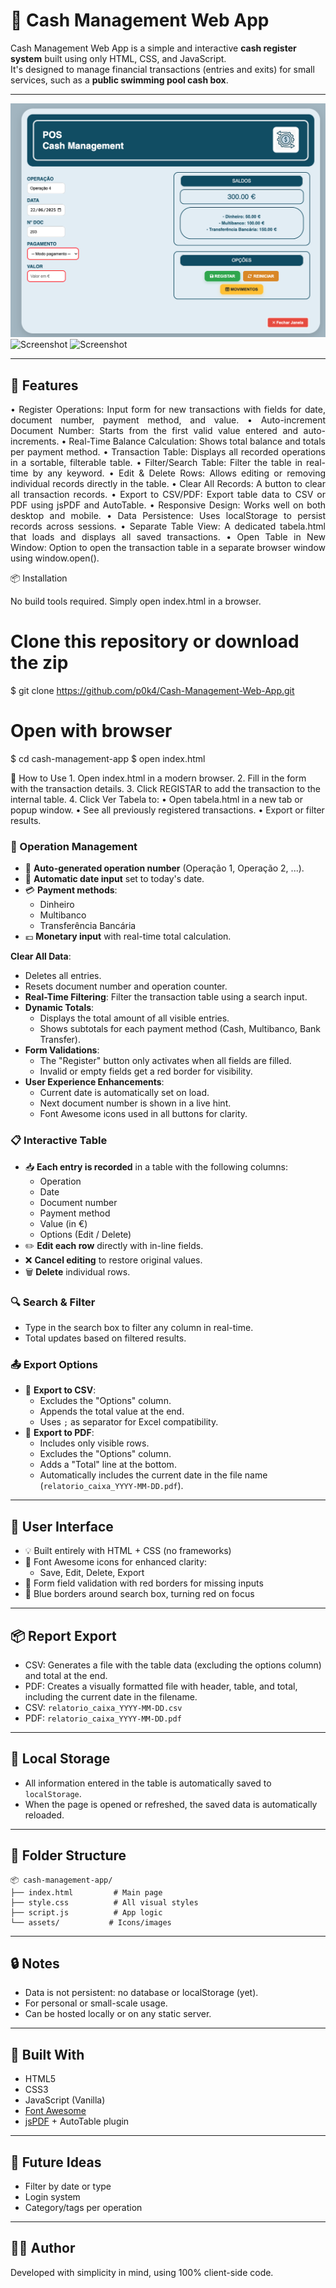 # 📘 Cash Management Web App

Cash Management Web App is a simple and interactive **cash register system** built using only HTML, CSS, and JavaScript.  
It's designed to manage financial transactions (entries and exits) for small services, such as a **public swimming pool cash box**.

---
![Screenshot](./public/assets/images/readme/front-app.png)
![Screenshot](../public/assets/images/readme/table.png)
![Screenshot](../public/assets/images/readme/pdf.png)


---

## 🚀 Features
<p align="justify">
	•	Register Operations: Input form for new transactions with fields for date, document number, payment method, and value.
	•	Auto-increment Document Number: Starts from the first valid value entered and auto-increments.
	•	Real-Time Balance Calculation: Shows total balance and totals per payment method.
	•	Transaction Table: Displays all recorded operations in a sortable, filterable table.
	•	Filter/Search Table: Filter the table in real-time by any keyword.
	•	Edit & Delete Rows: Allows editing or removing individual records directly in the table.
	•	Clear All Records: A button to clear all transaction records.
	•	Export to CSV/PDF: Export table data to CSV or PDF using jsPDF and AutoTable.
	•	Responsive Design: Works well on both desktop and mobile.
	•	Data Persistence: Uses localStorage to persist records across sessions.
	•	Separate Table View: A dedicated tabela.html that loads and displays all saved transactions.
	•	Open Table in New Window: Option to open the transaction table in a separate browser window using window.open().
</p>

📦 Installation

No build tools required. Simply open index.html in a browser.

# Clone this repository or download the zip
$ git clone https://github.com/p0k4/Cash-Management-Web-App.git

# Open with browser
$ cd cash-management-app
$ open index.html

🧭 How to Use
	1.	Open index.html in a modern browser.
	2.	Fill in the form with the transaction details.
	3.	Click REGISTAR to add the transaction to the internal table.
	4.	Click Ver Tabela to:
	•	Open tabela.html in a new tab or popup window.
	•	See all previously registered transactions.
	•	Export or filter results.


### 💾 Operation Management

- 🧾 **Auto-generated operation number** (Operação 1, Operação 2, ...).
- 📅 **Automatic date input** set to today's date.
- 💳 **Payment methods**:
  - Dinheiro
  - Multibanco
  - Transferência Bancária
- 💶 **Monetary input** with real-time total calculation.

**Clear All Data**:

- Deletes all entries.
- Resets document number and operation counter.
- **Real-Time Filtering**: Filter the transaction table using a search input.
- **Dynamic Totals**:
  - Displays the total amount of all visible entries.
  - Shows subtotals for each payment method (Cash, Multibanco, Bank Transfer).
- **Form Validations**:
  - The "Register" button only activates when all fields are filled.
  - Invalid or empty fields get a red border for visibility.
- **User Experience Enhancements**:
  - Current date is automatically set on load.
  - Next document number is shown in a live hint.
  - Font Awesome icons used in all buttons for clarity.

### 📋 Interactive Table

- 📥 **Each entry is recorded** in a table with the following columns:
  - Operation
  - Date
  - Document number
  - Payment method
  - Value (in €)
  - Options (Edit / Delete)
- ✏️ **Edit each row** directly with in-line fields.
- ❌ **Cancel editing** to restore original values.
- 🗑 **Delete** individual rows.

### 🔍 Search & Filter

- Type in the search box to filter any column in real-time.
- Total updates based on filtered results.

### 📤 Export Options

- 📄 **Export to CSV**:
  - Excludes the "Options" column.
  - Appends the total value at the end.
  - Uses `;` as separator for Excel compatibility.
- 🧾 **Export to PDF**:
  - Includes only visible rows.
  - Excludes the "Options" column.
  - Adds a "Total" line at the bottom.
  - Automatically includes the current date in the file name (`relatorio_caixa_YYYY-MM-DD.pdf`).

---

## 🎨 User Interface

- 💡 Built entirely with HTML + CSS (no frameworks)
- 🎨 Font Awesome icons for enhanced clarity:
  - Save, Edit, Delete, Export
- 🔴 Form field validation with red borders for missing inputs
- 🔵 Blue borders around search box, turning red on focus

---


## 📦 Report Export

- CSV: Generates a file with the table data (excluding the options column) and total at the end.
- PDF: Creates a visually formatted file with header, table, and total, including the current date in the filename.
- CSV: `relatorio_caixa_YYYY-MM-DD.csv`
- PDF: `relatorio_caixa_YYYY-MM-DD.pdf`


---

## 💾 Local Storage

- All information entered in the table is automatically saved to `localStorage`.
- When the page is opened or refreshed, the saved data is automatically reloaded.

---

## 📁 Folder Structure

```
📦 cash-management-app/
├── index.html         # Main page
├── style.css          # All visual styles
├── script.js          # App logic
└── assets/           # Icons/images
```
---


## 🔒 Notes

- Data is not persistent: no database or localStorage (yet).
- For personal or small-scale usage.
- Can be hosted locally or on any static server.

---

## 🧱 Built With

- HTML5
- CSS3
- JavaScript (Vanilla)
- [Font Awesome](https://fontawesome.com)
- [jsPDF](https://github.com/parallax/jsPDF) + AutoTable plugin

---

## 📌 Future Ideas

- Filter by date or type
- Login system
- Category/tags per operation

---

## 👨‍💻 Author

Developed with simplicity in mind, using 100% client-side code.
